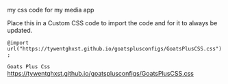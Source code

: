 my css code for my media app

Place this in a Custom CSS code to import the code and for it to always be updated.

```@import url("https://tywentghxst.github.io/goatsplusconfigs/GoatsPlusCSS.css");```


```Goats Plus Css```
https://tywentghxst.github.io/goatsplusconfigs/GoatsPlusCSS.css




